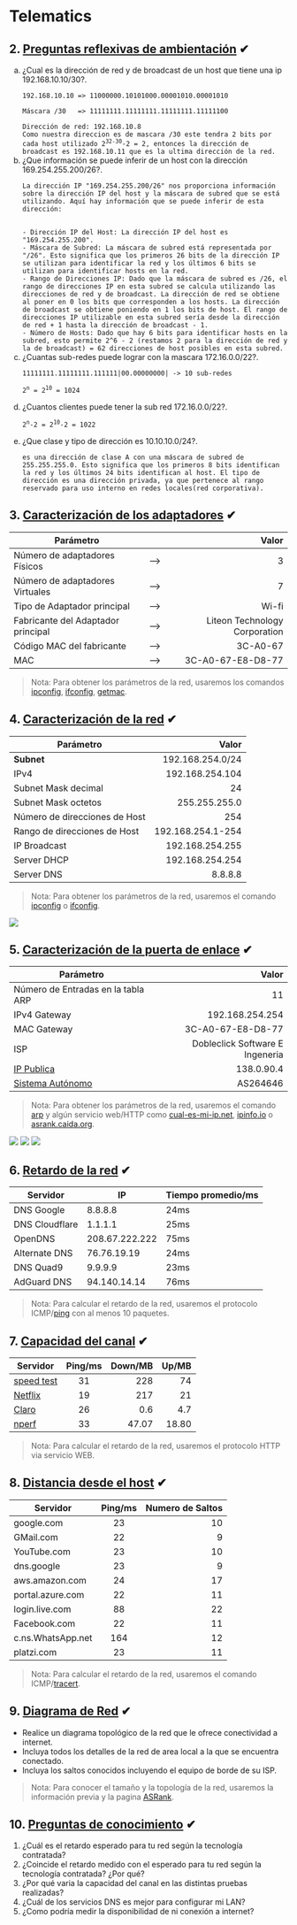 # Telematics

## 2. [Preguntas reflexivas de ambientación](#) ✔

<ol type="a">
<li>¿Cual es la dirección de red y de broadcast de un host que tiene una ip 192.168.10.10/30?.</li>
<code>
192.168.10.10 => 11000000.10101000.00001010.00001010<br>
Máscara /30   => 11111111.11111111.11111111.11111100<br>
Dirección de red: 192.168.10.8
Como nuestra direccion es de mascara /30 este tendra 2 bits por cada host utilizado 2<sup>32-30</sup>-2 = 2, entonces la dirección de broadcast es 192.168.10.11 que es la ultima dirección de la red.
</code>
<li>¿Que información se puede inferir de un host con la dirección 169.254.255.200/26?.</li>
<code>
La dirección IP "169.254.255.200/26" nos proporciona información sobre la dirección IP del host y la máscara de subred que se está utilizando. Aquí hay información que se puede inferir de esta dirección:<br><br>
- Dirección IP del Host: La dirección IP del host es "169.254.255.200".
- Máscara de Subred: La máscara de subred está representada por "/26". Esto significa que los primeros 26 bits de la dirección IP se utilizan para identificar la red y los últimos 6 bits se utilizan para identificar hosts en la red.
- Rango de Direcciones IP: Dado que la máscara de subred es /26, el rango de direcciones IP en esta subred se calcula utilizando las direcciones de red y de broadcast. La dirección de red se obtiene al poner en 0 los bits que corresponden a los hosts. La dirección de broadcast se obtiene poniendo en 1 los bits de host. El rango de direcciones IP utilizable en esta subred sería desde la dirección de red + 1 hasta la dirección de broadcast - 1.
- Número de Hosts: Dado que hay 6 bits para identificar hosts en la subred, esto permite 2^6 - 2 (restamos 2 para la dirección de red y la de broadcast) = 62 direcciones de host posibles en esta subred.
</code>
<li>¿Cuantas sub-redes puede lograr con la mascara 172.16.0.0/22?.</li>
<code>
11111111.11111111.111111|00.00000000| -> 10 sub-redes<br>
2<sup>n</sup> = 2<sup>10</sup> = 1024<br>
</code>
<li>¿Cuantos clientes puede tener la sub red 172.16.0.0/22?.</li>
<code>
2<sup>n</sup>-2 = 2<sup>10</sup>-2 = 1022<br>
</code>
<li>¿Que clase y tipo de dirección es 10.10.10.0/24?.</li>
<code>
es una dirección de clase A con una máscara de subred de 255.255.255.0. Esto significa que los primeros 8 bits identifican la red y los últimos 24 bits identifican al host. El tipo de dirección es una dirección privada, ya que pertenece al rango reservado para uso interno en redes locales(red corporativa).
</code>
</ol>

## 3. [Caracterización de los adaptadores](#) ✔
|Parámetro||Valor|
|--|:--:|--:|
|Número de adaptadores Físicos|-->|3|
|Número de adaptadores Virtuales|-->|7|
|Tipo de Adaptador principal|-->|Wi-fi|
|Fabricante del Adaptador principal|-->|Liteon Technology Corporation|
|Código MAC del fabricante|-->|3C-A0-67|
|MAC|-->|3C-A0-67-E8-D8-77|

>Nota: Para obtener los parámetros de la red, usaremos los comandos [ipconfig][10], [ifconfig][8], [getmac][9].


## 4. [Caracterización de la red](#) ✔
|Parámetro|Valor|
|--|--:|
|__Subnet__|192.168.254.0/24|
|IPv4|192.168.254.104|
|Subnet Mask decimal|24|
|Subnet Mask octetos|255.255.255.0|
|Número de direcciones de Host|254|
|Rango de direcciones de Host|192.168.254.1-254|
|IP Broadcast|192.168.254.255|
|Server DHCP|192.168.254.254|
|Server DNS|8.8.8.8|

>Nota: Para obtener los parámetros de la red, usaremos el comando [ipconfig][10] o [ifconfig][8].

![](img/1.png)
## 5. [Caracterización de la puerta de enlace](#) ✔
|Parámetro|Valor|
|--|--:|
|Número de Entradas en la tabla ARP |11|
|IPv4 Gateway|192.168.254.254|
|MAC Gateway|3C-A0-67-E8-D8-77|
|ISP|Dobleclick Software E Ingeneria|
|[IP Publica][5]|138.0.90.4|
|[Sistema Autónomo][6]|AS264646|

>Nota: Para obtener los parámetros de la red, usaremos el comando [arp][11] y algún servicio web/HTTP como [cual-es-mi-ip.net][5], [ipinfo.io][6] o [asrank.caida.org][9_1].

![](img/2.png)
![](img/3.png)
![](img/4.png)

## 6. [Retardo de la red](#) ✔
|Servidor|IP|Tiempo promedio/ms|
|--|--|--|
|DNS Google|8.8.8.8|24ms|
|DNS Cloudflare|1.1.1.1|25ms|
|OpenDNS|208.67.222.222|75ms|
|Alternate DNS|76.76.19.19|24ms|
|DNS Quad9|9.9.9.9|23ms|
|AdGuard DNS|94.140.14.14|76ms|

>Nota: Para calcular el retardo de la red, usaremos el protocolo ICMP/[ping][12] con al menos 10 paquetes.


## 7. [Capacidad del canal](#) ✔
|Servidor|Ping/ms|Down/MB|Up/MB|
|--|:--:|--:|--:|
|[speed test][1]|31|228|74|
|[Netflix][2]|19|217|21|
|[Claro][3]|26|0.6|4.7|
|[nperf][4]|33|47.07|18.80|

>Nota: Para calcular el retardo de la red, usaremos el protocolo HTTP via servicio WEB.


## 8. [Distancia desde el host](#) ✔
|Servidor|Ping/ms|Numero de Saltos|
|--|:--:|--:|
|google.com|23|10|
|GMail.com|22|9|
|YouTube.com|23|10|
|dns.google|23|9|
|aws.amazon.com|24|17|
|portal.azure.com|22|11|
|login.live.com|88|22|
|Facebook.com|22|11|
|c.ns.WhatsApp.net|164|12|
|platzi.com|23|11|

>Nota: Para calcular el retardo de la red, usaremos el comando ICMP/[tracert][13].

## 9. [Diagrama de Red](#) ✔
- Realice un diagrama topológico de la red que le ofrece conectividad a internet.
- Incluya todos los detalles de la red de area local a la que se encuentra conectado.
- Incluya los saltos conocidos incluyendo el equipo de borde de su ISP.

>Nota: Para conocer el tamaño y la topología de la red, usaremos la información previa y la pagina [ASRank][9_1].

## 10. [Preguntas de conocimiento](#) ✔
1. ¿Cuál es el retardo esperado para tu red según la tecnología contratada?
1. ¿Coincide el retardo medido con el esperado para tu red según la tecnología contratada? ¿Por qué?
1. ¿Por qué varia la capacidad del canal en las distintas pruebas realizadas?
1. ¿Cuál de los servicios DNS es mejor para configurar mi LAN?
1. ¿Como podría medir la disponibilidad de ni conexión a internet?


[1]:https://www.speedtest.net/es
[2]:https://fast.com/es/#
[3]:http://speedtest.claro.net.co/
[4]:https://www.nperf.com/es/
[5]:https://www.cual-es-mi-ip.net/
[6]:https://ipinfo.io/

[9_1]:https://asrank.caida.org/

[8]:https://man7.org/linux/man-pages/man8/ifconfig.8.html
[9]:https://learn.microsoft.com/es-es/windows-server/administration/windows-commands/getmac
[10]:https://learn.microsoft.com/es-es/windows-server/administration/windows-commands/ipconfig
[11]:https://learn.microsoft.com/es-es/windows-server/administration/windows-commands/arp
[12]:https://learn.microsoft.com/es-es/windows-server/administration/windows-commands/ping
[13]:https://learn.microsoft.com/es-es/windows-server/administration/windows-commands/tracert

